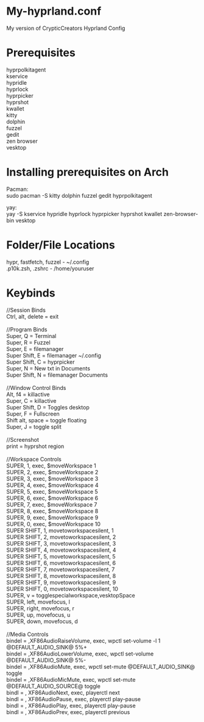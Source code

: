 # My-hyprland.conf
My version of CrypticCreators Hyprland Config


# Prerequisites
hyprpolkitagent
<br>
kservice
<br>
hypridle
<br>
hyprlock
<br>
hyprpicker
<br>
hyprshot
<br>
kwallet
<br>
kitty
<br>
dolphin
<br>
fuzzel
<br>
gedit
<br>
zen browser
<br>
vesktop

# Installing prerequisites on Arch
Pacman:
<br>
sudo pacman -S kitty dolphin fuzzel gedit hyprpolkitagent


yay:
<br>
yay -S kservice hypridle hyprlock hyprpicker hyprshot kwallet zen-browser-bin vesktop
<br>
# Folder/File Locations
hypr, fastfetch, fuzzel - ~/.config
<br>
.p10k.zsh, .zshrc - /home/youruser
<br>
# Keybinds
//Session Binds
<br>
Ctrl, alt, delete = exit
<br>
<br>
//Program Binds
<br>
Super, Q = Terminal
<br>
Super, R = Fuzzel
<br>
Super, E = filemanager
<br>
Super Shift, E = filemanager ~/.config
<br>
Super Shift, C = hyprpicker
<br>
Super, N = New txt in Documents
<br>
Super Shift, N = filemanager Documents
<br>
<br>
//Window Control Binds
<br>
Alt, f4 = killactive
<br>
Super, C = killactive
<br>
Super Shift, D = Toggles desktop
<br>
Super, F = Fullscreen
<br>
Shift alt, space = toggle floating
<br>
Super, J = toggle split
<br>
<br>
//Screenshot
<br>
print = hyprshot region
<br>
<br>
//Workspace Controls
<br>
SUPER, 1, exec, $moveWorkspace 1
<br>
SUPER, 2, exec, $moveWorkspace 2
<br>
SUPER, 3, exec, $moveWorkspace 3
<br>
SUPER, 4, exec, $moveWorkspace 4
<br>
SUPER, 5, exec, $moveWorkspace 5
<br>
SUPER, 6, exec, $moveWorkspace 6
<br>
SUPER, 7, exec, $moveWorkspace 7
<br>
SUPER, 8, exec, $moveWorkspace 8
<br>
SUPER, 9, exec, $moveWorkspace 9
<br>
SUPER, 0, exec, $moveWorkspace 10
<br>
SUPER SHIFT, 1, movetoworkspacesilent, 1
<br>
SUPER SHIFT, 2, movetoworkspacesilent, 2
<br>
SUPER SHIFT, 3, movetoworkspacesilent, 3
<br>
SUPER SHIFT, 4, movetoworkspacesilent, 4
<br>
SUPER SHIFT, 5, movetoworkspacesilent, 5
<br>
SUPER SHIFT, 6, movetoworkspacesilent, 6
<br>
SUPER SHIFT, 7, movetoworkspacesilent, 7
<br>
SUPER SHIFT, 8, movetoworkspacesilent, 8
<br>
SUPER SHIFT, 9, movetoworkspacesilent, 9
<br>
SUPER SHIFT, 0, movetoworkspacesilent, 10
<br>
SUPER, v = togglespecialworkspace,vesktopSpace
<br>
SUPER, left, movefocus, l
<br>
SUPER, right, movefocus, r
<br>
SUPER, up, movefocus, u
<br>
SUPER, down, movefocus, d
<br>
<br>
//Media Controls
<br>
bindel = ,XF86AudioRaiseVolume, exec, wpctl set-volume -l 1 @DEFAULT_AUDIO_SINK@ 5%+
<br>
bindel = ,XF86AudioLowerVolume, exec, wpctl set-volume @DEFAULT_AUDIO_SINK@ 5%-
<br>
bindel = ,XF86AudioMute, exec, wpctl set-mute @DEFAULT_AUDIO_SINK@ toggle
<br>
bindel = ,XF86AudioMicMute, exec, wpctl set-mute @DEFAULT_AUDIO_SOURCE@ toggle
<br>
bindl = , XF86AudioNext, exec, playerctl next
<br>
bindl = , XF86AudioPause, exec, playerctl play-pause
<br>
bindl = , XF86AudioPlay, exec, playerctl play-pause
<br>
bindl = , XF86AudioPrev, exec, playerctl previous
